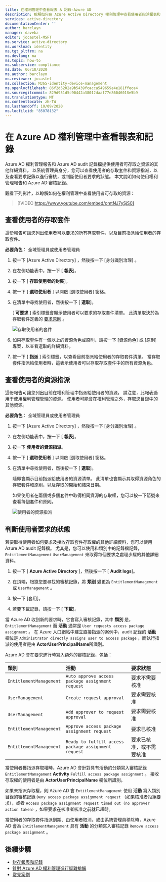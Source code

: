 ```yaml
---
title: 在權利管理中查看報表 & 記錄-Azure AD
description: 瞭解如何在 Azure Active Directory 權利管理中查看使用者指派報表和審核記錄。
services: active-directory
documentationCenter: ''
author: barclayn
manager: daveba
editor: jocastel-MSFT
ms.service: active-directory
ms.workload: identity
ms.tgt_pltfrm: na
ms.devlang: na
ms.topic: how-to
ms.subservice: compliance
ms.date: 06/18/2020
ms.author: barclayn
ms.reviewer: jocastel
ms.collection: M365-identity-device-management
ms.openlocfilehash: 86f2d5202a9b5439fcacca549659e4e181ffeca4
ms.sourcegitcommit: 829d951d5c90442a38012daaf77e86046018e5b9
ms.translationtype: MT
ms.contentlocale: zh-TW
ms.lasthandoff: 10/09/2020
ms.locfileid: "85078132"
---
```

# <a name="view-reports-and-logs-in-azure-ad-entitlement-management"></a>在 Azure AD 權利管理中查看報表和記錄

Azure AD 權利管理報告和 Azure AD audit 記錄檔提供使用者可存取之資源的其他詳細資料。 以系統管理員身分，您可以查看使用者的存取套件和資源指派，以及查看要求記錄以進行審核，或判斷使用者要求的狀態。 本文說明如何使用權利管理報告和 Azure AD 審核記錄。

觀看下列影片，以瞭解如何在權利管理中查看使用者可存取的資源：

>[!VIDEO https://www.youtube.com/embed/omtNJ7ySjS0]

## <a name="view-access-packages-for-a-user"></a>查看使用者的存取套件

這份報告可讓您列出使用者可以要求的所有存取套件，以及目前指派給使用者的存取套件。

**必要角色：** 全域管理員或使用者管理員

1. 按一下 [Azure Active Directory]  ，然後按一下 [身分識別治理]  。

1. 在左側功能表中，按一下 [ **報表**]。

1. 按一下 [ **存取使用者的封裝**]。

1. 按一下 [ **選取使用者** ] 以開啟 [選取使用者] 窗格。

1. 在清單中尋找使用者，然後按一下 [ **選取**]。

    [ **可要求** ] 索引標籤會顯示使用者可以要求的存取套件清單。 此清單取決於為存取套件定義的 [要求原則](entitlement-management-access-package-request-policy.md#for-users-in-your-directory) 。 

    ![存取使用者的套件](./media/entitlement-management-reports/access-packages-report.png)

1. 如果存取套件有一個以上的資源角色或原則，請按一下 [資源角色] 或 [原則] 專案，以查看選取的詳細資料。

1. 按一下 [ **指派** ] 索引標籤，以查看目前指派給使用者的存取套件清單。 當存取套件指派給使用者時，這表示使用者可以存取存取套件中的所有資源角色。

## <a name="view-resource-assignments-for-a-user"></a>查看使用者的資源指派

這份報告可讓您列出目前在權利管理中指派給使用者的資源。 請注意，此報表適用于使用權利管理管理的資源。 使用者可能會在權利管理之外，存取您目錄中的其他資源。

**必要角色：** 全域管理員或使用者管理員

1. 按一下 [Azure Active Directory]  ，然後按一下 [身分識別治理]  。

1. 在左側功能表中，按一下 [ **報表**]。

1. 按一下 **使用者的資源指派**。

1. 按一下 [ **選取使用者** ] 以開啟 [選取使用者] 窗格。

1. 在清單中尋找使用者，然後按一下 [ **選取**]。

    隨即會顯示目前指派給使用者的資源清單。 此清單也會顯示其取得資源角色的存取套件和原則，以及存取的開始和結束日期。
    
    如果使用者在兩個或多個套件中取得相同資源的存取權，您可以按一下箭號來查看每個套件和原則。

    ![使用者的資源指派](./media/entitlement-management-reports/resource-assignments-report.png)

## <a name="determine-the-status-of-a-users-request"></a>判斷使用者要求的狀態

若要取得使用者如何要求及接收存取套件存取權的其他詳細資料，您可以使用 Azure AD audit 記錄檔。 尤其是，您可以使用和類別中的記錄檔記錄， `EntitlementManagement` `UserManagement` 來取得每個要求之處理步驟的其他詳細資料。  

1. 按一下 [ **Azure Active Directory** ]，然後按一下 [ **Audit logs**]。

1. 在頂端，根據您要尋找的審核記錄，將 **類別** 變更為 `EntitlementManagement` 或 `UserManagement` 。  

1. 按一下 [套用]。

1. 若要下載記錄，請按一下 [ **下載**]。

當 Azure AD 收到新的要求時，它會寫入審核記錄，其中 **類別** 是， `EntitlementManagement` 而 **活動** 通常是 `User requests access package assignment` 。  在 Azure 入口網站中建立直接指派的案例中，audit 記錄的 **活動** 欄位是 `Administrator directly assigns user to access package` ，而執行指派的使用者是由 **ActorUserPrincipalName**所識別。

Azure AD 會在要求進行時寫入額外的審核記錄，包括：

| 類別 | 活動 | 要求狀態 |
| :---- | :------------ | :------------ |
| `EntitlementManagement` | `Auto approve access package assignment request` | 要求不需要核准 |
| `UserManagement` | `Create request approval` | 要求需要核准 |
| `UserManagement` | `Add approver to request approval` | 要求需要核准 |
| `EntitlementManagement` | `Approve access package assignment request` | 要求已核准 |
| `EntitlementManagement` | `Ready to fulfill access package assignment request` |要求已核准，或不需要核准 |

當使用者獲指派存取權時，Azure AD 會針對具有活動的分類寫入審核記錄 `EntitlementManagement` **Activity** `Fulfill access package assignment` 。  接收存取權的使用者是由 **ActorUserPrincipalName** 欄位所識別。

如果未指派存取權，則 Azure AD 會 `EntitlementManagement` 使用 **活動** 寫入類別目錄的審核記錄 `Deny access package assignment request` （如果核准者拒絕要求），或者 `Access package assignment request timed out (no approver action taken)` ，如果要求在核准者核准之前就已超時。

當使用者的存取套件指派到期、由使用者取消，或由系統管理員移除時，Azure AD 會為 `EntitlementManagement` 具有 **活動** 的分類寫入審核記錄 `Remove access package assignment` 。

## <a name="next-steps"></a>後續步驟

- [封存報表和記錄](entitlement-management-logs-and-reporting.md)
- [針對 Azure AD 權利管理進行疑難排解](entitlement-management-troubleshoot.md)
- [常見案例](entitlement-management-scenarios.md)
